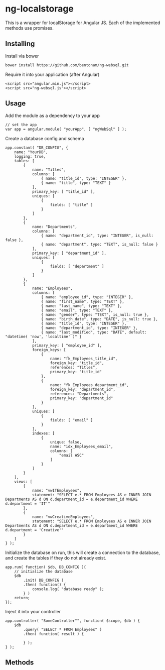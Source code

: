 # ng-localstorage

This is a wrapper for localStorage for Angular JS.  Each of the implemented methods use promises.

## Installing

Install via bower

`bower install https://github.com/bentonam/ng-websql.git`

Require it into your application (after Angular)

	<script src="angular.min.js"></script>
	<script src="ng-websql.js"></script>
	
## Usage

Add the module as a dependency to your app

	// set the app
	var app = angular.module( "yourApp", [ "ngWebSql" ] );

Create a database config and schema
	
	app.constant( "DB_CONFIG", {
		name: "YourDB",
		logging: true,
		tables: [
			{
				name: "Titles",
				columns: [
					{ name: "title_id", type: "INTEGER" },
					{ name: "title", type: "TEXT" }
				],
				primary_key: [ "title_id" ],
				uniques: [
					{
						fields: [ "title" ]
					}
				]
			},
			{
				name: "Departments",
				columns: [
					{ name: "department_id", type: "INTEGER", is_null: false },
					{ name: "department", type: "TEXT", is_null: false }
				],
				primary_key: [ "department_id" ],
				uniques: [
					{
						fields: [ "department" ]
					}
				]
			},
			{
				name: "Employees",
				columns: [
					{ name: "employee_id", type: "INTEGER" },
					{ name: "first_name", type: "TEXT" },
					{ name: "last_name", type: "TEXT" },
					{ name: "email", type: "TEXT" },
					{ name: "gender", type: "TEXT", is_null: true },
					{ name: "birth_date", type: "DATE", is_null: true },
					{ name: "title_id", type: "INTEGER" },
					{ name: "department_id", type: "INTEGER" },
					{ name: "last_modified", type: "DATE", default: "datetime( 'now', 'localtime' )" }
				],
				primary_key: [ "employee_id" ],
				foreign_keys: [
					{
						name: "fk_Employees_title_id",
						foreign_key: "title_id",
						references: "Titles",
						primary_key: "title_id"
					},
					{
						name: "fk_Employees_department_id",
						foreign_key: "department_id",
						references: "Departments",
						primary_key: "department_id"
					}
				],
				uniques: [
					{
						fields: [ "email" ]
					}
				],
				indexes: [
					{
						unique: false,
						name: "idx_Employees_email",
						columns: [
							"email ASC"
						]
					}
				]
			}
		],
		views: [
			{
				name: "vwITEmployees",
				statement: "SELECT e.* FROM Employees AS e INNER JOIN Departments AS d ON d.department_id = e.department_id WHERE d.department = 'IT'"
			},
			{
				name: "vwCreativeEmployees",
				statement: "SELECT e.* FROM Employees AS e INNER JOIN Departments AS d ON d.department_id = e.department_id WHERE d.department = 'Creative'"
			}
		]
	} );
	
Initialize the database on run, this will create a connection to the database, and create the tables if they do not already exist.

	app.run( function( $db, DB_CONFIG ){
		// initialize the database
		$db
			.init( DB_CONFIG )
			.then( function() {
				console.log( "database ready" );
			} )
		return;
	});
	
	
Inject it into your controller

	app.controller( "SomeController"", function( $scope, $db ) {
		$db
			.query( "SELECT * FROM Employees" )
			.then( function( result ) {
			
			} );
	} );

## Methods
